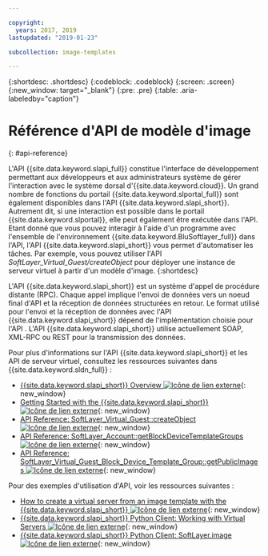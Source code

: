 ```yaml
---

copyright:
  years: 2017, 2019
lastupdated: "2019-01-23"

subcollection: image-templates

---
```


{:shortdesc: .shortdesc}
{:codeblock: .codeblock}
{:screen: .screen}
{:new_window: target="_blank"}
{:pre: .pre}
{:table: .aria-labeledby="caption"}

# Référence d'API de modèle d'image
{: #api-reference}

L'API {{site.data.keyword.slapi_full}} constitue l'interface de développement permettant aux développeurs et aux administrateurs système de gérer l'interaction avec le système dorsal d'{{site.data.keyword.cloud}}. Un grand nombre de fonctions du portail {{site.data.keyword.slportal_full}} sont également disponibles dans l'API {{site.data.keyword.slapi_short}}. Autrement dit, si une interaction est possible dans le portail {{site.data.keyword.slportal}}, elle peut également être exécutée dans l'API. Etant donné que vous pouvez interagir à l'aide d'un programme avec l'ensemble de l'environnement {{site.data.keyword.BluSoftlayer_full}} dans l'API, l'API {{site.data.keyword.slapi_short}} vous permet d'automatiser les tâches. Par exemple, vous pouvez utiliser
l'API *SoftLayer_Virtual_Guest/createObject* pour déployer une instance de serveur virtuel à partir d'un modèle d'image.
{:shortdesc}

L'API {{site.data.keyword.slapi_short}} est un système d'appel de procédure distante (RPC). Chaque appel implique l'envoi de données vers un noeud final d'API et la
réception de données structurées en retour. Le format utilisé pour l'envoi et la réception de données avec l'API {{site.data.keyword.slapi_short}} dépend de l'implémentation choisie pour l'API . L'API {{site.data.keyword.slapi_short}} utilise actuellement SOAP, XML-RPC ou REST pour la transmission des données.

Pour plus d'informations sur l'API {{site.data.keyword.slapi_short}} et les API de serveur virtuel, consultez les ressources suivantes dans {{site.data.keyword.sldn_full}} :
* [{{site.data.keyword.slapi_short}} Overview ![Icône de lien externe](../icons/launch-glyph.svg "Icône de lien externe")](https://softlayer.github.io/reference/softlayerapi/){: new_window}
* [Getting Started with the {{site.data.keyword.slapi_short}} ![Icône de lien externe](../icons/launch-glyph.svg "Icône de lien externe")](https://softlayer.github.io/article/getting-started/){: new_window}
* [API Reference: SoftLayer_Virtual_Guest::createObject ![Icône de lien externe](../icons/launch-glyph.svg "Icône de lien externe")](https://softlayer.github.io/reference/services/SoftLayer_Virtual_Guest/createObject/){: new_window}
* [API Reference: SoftLayer_Account::getBlockDeviceTemplateGroups ![Icône de lien externe](../icons/launch-glyph.svg "Icône de lien externe")](https://softlayer.github.io/reference/services/SoftLayer_Account/getBlockDeviceTemplateGroups/){: new_window}
* [API Reference: SoftLayer_Virtual_Guest_Block_Device_Template_Group::getPublicImages ![Icône de lien externe](../icons/launch-glyph.svg "Icône de lien externe")](https://softlayer.github.io/reference/services/SoftLayer_Virtual_Guest_Block_Device_Template_Group/getPublicImages/){: new_window}

Pour des exemples d'utilisation d'API, voir les ressources suivantes :
* [How to create a virtual server from an image template with the {{site.data.keyword.slapi_short}} ![Icône de lien externe](../icons/launch-glyph.svg "Icône de lien externe")](https://stackoverflow.com/questions/41138874/how-to-create-virtual-server-using-standard-template-softlayer-using-rest-api){: new_window}
* [{{site.data.keyword.slapi_short}} Python Client: Working with Virtual Servers ![Icône de lien externe](../icons/launch-glyph.svg "Icône de lien externe")](http://softlayer-python.readthedocs.io/en/latest/cli/vs.html){: new_window}
* [{{site.data.keyword.slapi_short}} Python Client: SoftLayer.image ![Icône de lien externe](../icons/launch-glyph.svg "Icône de lien externe")](https://softlayer-api-python-client.readthedocs.io/en/latest/api/managers/image/){: new_window}
